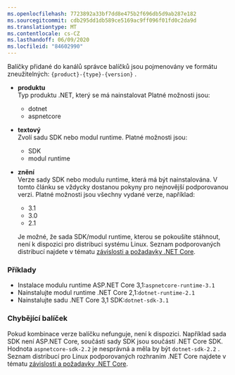 ```yaml
---
ms.openlocfilehash: 7723892a33bf7dd8e475b2f696db5d9ab287e182
ms.sourcegitcommit: cdb295dd1db589ce5169ac9ff096f01fd0c2da9d
ms.translationtype: MT
ms.contentlocale: cs-CZ
ms.lasthandoff: 06/09/2020
ms.locfileid: "84602990"
---
```


Balíčky přidané do kanálů správce balíčků jsou pojmenovány ve formátu zneužitelných: `{product}-{type}-{version}` .

- **produktu**\
Typ produktu .NET, který se má nainstalovat Platné možnosti jsou:

  - dotnet
  - aspnetcore

- **textový**\
Zvolí sadu SDK nebo modul runtime. Platné možnosti jsou:

  - SDK
  - modul runtime

- **znění**\
Verze sady SDK nebo modulu runtime, která má být nainstalována. V tomto článku se vždycky dostanou pokyny pro nejnovější podporovanou verzi. Platné možnosti jsou všechny vydané verze, například:

  - 3.1
  - 3.0
  - 2.1

  Je možné, že sada SDK/modul runtime, kterou se pokoušíte stáhnout, není k dispozici pro distribuci systému Linux. Seznam podporovaných distribucí najdete v tématu [závislosti a požadavky .NET Core](../linux.md).

### <a name="examples"></a>Příklady

- Instalace modulu runtime ASP.NET Core 3,1:`aspnetcore-runtime-3.1`
- Nainstalujte modul runtime .NET Core 2,1:`dotnet-runtime-2.1`
- Nainstalujte sadu .NET Core 3,1 SDK:`dotnet-sdk-3.1`

### <a name="package-missing"></a>Chybějící balíček

Pokud kombinace verze balíčku nefunguje, není k dispozici. Například sada SDK není ASP.NET Core, součásti sady SDK jsou součástí .NET Core SDK. Hodnota `aspnetcore-sdk-2.2` je nesprávná a měla by být `dotnet-sdk-2.2` . Seznam distribucí pro Linux podporovaných rozhraním .NET Core najdete v tématu [závislosti a požadavky .NET Core](../linux.md).

